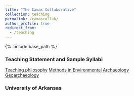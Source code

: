 ```yaml
---
title: "The Camas Collaborative"
collection: teaching
permalink: /camascollab/
author_profile: true
redirect_from:
  - /teaching
---
```


{% include base_path %}

### Teaching Statement and Sample Syllabi

[Teaching philosophy](github.io/mollyrcarney/files/pdf/carney_teaching.pdf)
[Methods in Environmental Archaeology](github.io/mollyrcarney/files/pdf/carney_enviroarch_syllabus.pdf)
[Geoarchaeology](github.io/mollyrcarney/files/pdf/carney_geoarch_draft.pdf)

### University of Arkansas



